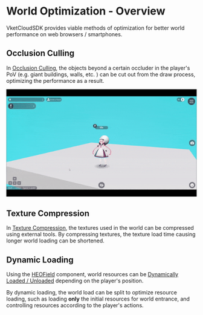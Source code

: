 # World Optimization - Overview

VketCloudSDK provides viable methods of optimization for better world performance on web browsers / smartphones.

## Occlusion Culling
In [Occlusion Culling](./OcclusionCulling.md), the objects beyond a certain occluder in the player's PoV (e.g. giant buildings, walls, etc. ) can be cut out from the draw process, optimizing the performance as a result.

![OcclusionCulling_Result](img/OcclusionCulling_Result.gif)

## Texture Compression

In [Texture Compression](./TextureCompression.md), the textures used in the world can be compressed using external tools.
By compressing textures, the texture load time causing longer world loading can be shortened.

## Dynamic Loading

Using the [HEOField](../HEOComponents/HEOField.md) component, world resources can be [Dynamically Loaded / Unloaded](../HEOComponents/HEOField.md#configure-dynamic-loading) depending on the player's position.

By dynamic loading, the world load can be split to optimize resource loading, such as loading **only** the initial resources for world entrance, and controlling resources according to the player's actions.
